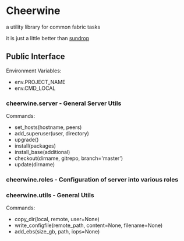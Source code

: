 # Cheerwine

a utility library for common fabric tasks

it is just a little better than [sundrop](https://github.com/sunlightlabs/sundrop)


## Public Interface

Environment Variables:

* env.PROJECT_NAME
* env.CMD_LOCAL


### cheerwine.server - General Server Utils

Commands:

* set_hosts(hostname, peers)
* add_superuser(user, directory)
* upgrade()
* install(packages)
* install_base(additional)
* checkout(dirname, gitrepo, branch='master')
* update(dirname)


### cheerwine.roles - Configuration of server into various roles


### cheerwine.utils - General Utils

Commands:

* copy_dir(local, remote, user=None)
* write_configfile(remote_path, content=None, filename=None)
* add_ebs(size_gb, path, iops=None)
